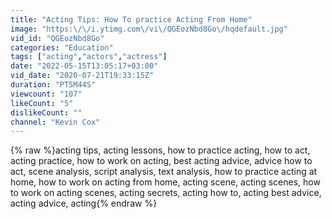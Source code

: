 ```yaml
---
title: "Acting Tips: How To practice Acting From Home"
image: "https:\/\/i.ytimg.com\/vi\/QGEozNbd8Go\/hqdefault.jpg"
vid_id: "QGEozNbd8Go"
categories: "Education"
tags: ["acting","actors","actress"]
date: "2022-05-15T13:05:17+03:00"
vid_date: "2020-07-21T19:33:15Z"
duration: "PT5M44S"
viewcount: "107"
likeCount: "5"
dislikeCount: ""
channel: "Kevin Cox"
---
```

{% raw %}acting tips, acting lessons, how to practice acting, how to act, acting practice, how to work on acting, best acting advice, advice how to act, scene analysis, script analysis, text analysis, how to practice acting at home, how to work on acting from home, acting scene, acting scenes, how to work on acting scenes, acting secrets, acting how to, acting best advice, acting advice, acting{% endraw %}
